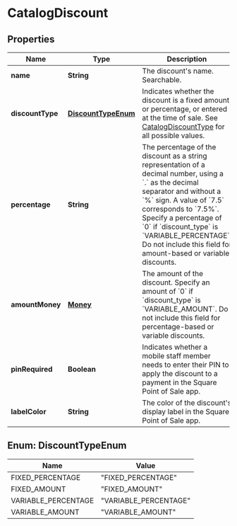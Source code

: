 
# CatalogDiscount

## Properties
Name | Type | Description | Notes
------------ | ------------- | ------------- | -------------
**name** | **String** | The discount&#39;s name. Searchable. | 
**discountType** | [**DiscountTypeEnum**](#DiscountTypeEnum) | Indicates whether the discount is a fixed amount or percentage, or entered at the time of sale. See [CatalogDiscountType](#type-catalogdiscounttype) for all possible values. |  [optional]
**percentage** | **String** | The percentage of the discount as a string representation of a decimal number, using a &#x60;.&#x60; as the decimal separator and without a &#x60;%&#x60; sign. A value of &#x60;7.5&#x60; corresponds to &#x60;7.5%&#x60;. Specify a percentage of &#x60;0&#x60; if &#x60;discount_type&#x60; is &#x60;VARIABLE_PERCENTAGE&#x60;.  Do not include this field for amount-based or variable discounts. |  [optional]
**amountMoney** | [**Money**](Money.md) | The amount of the discount. Specify an amount of &#x60;0&#x60; if &#x60;discount_type&#x60; is &#x60;VARIABLE_AMOUNT&#x60;.  Do not include this field for percentage-based or variable discounts. |  [optional]
**pinRequired** | **Boolean** | Indicates whether a mobile staff member needs to enter their PIN to apply the discount to a payment in the Square Point of Sale app. |  [optional]
**labelColor** | **String** | The color of the discount&#39;s display label in the Square Point of Sale app. |  [optional]


<a name="DiscountTypeEnum"></a>
## Enum: DiscountTypeEnum
Name | Value
---- | -----
FIXED_PERCENTAGE | &quot;FIXED_PERCENTAGE&quot;
FIXED_AMOUNT | &quot;FIXED_AMOUNT&quot;
VARIABLE_PERCENTAGE | &quot;VARIABLE_PERCENTAGE&quot;
VARIABLE_AMOUNT | &quot;VARIABLE_AMOUNT&quot;



